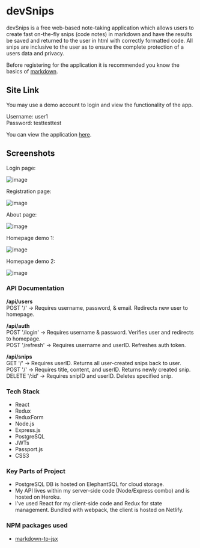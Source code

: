 # devSnips

devSnips is a free web-based note-taking application which allows users to create fast on-the-fly snips (code notes) in markdown and have the results be saved and returned to the user in html with correctly formatted code. All snips are inclusive to the user as to ensure the complete protection of a users data and privacy. 

Before registering for the application it is recommended you know the basics of [markdown](https://guides.github.com/features/mastering-markdown/).

## Site Link
You may use a demo account to login and view the functionality of the app.  

Username: user1  
Password: testtesttest    

You can view the application [here](https://devSnips.netlify.com/).

## Screenshots
Login page:  

![image](https://vwho9g.by.files.1drv.com/y4mMV17MEzJscGboy-5Hzd8fx57kwxBHZpsk1kToxstsx1qCWjpoPVdXgEZrXLRWB6ceK5V9VS1o8DHqp6wf-lIdBYq_c7uyclV1Xvm2U8WkQBBBb4IXwF3QmMPAPF1bvr0nrVV2HYleCohfyENUJ8f-VyB9BG5Hvdj36xS8EKVfrGoTHjyqARv4PiBndgOd_YUNaxY9K-DGP1ca-3szgc4eg?width=660&height=351&cropmode=none)  

Registration page:  

![image](https://vgho9g.by.files.1drv.com/y4mCrMgkBzGCfGCGiTi1CjefcEDHhBntXQGmGOSqDdHGVQqCQHbOOVljYnssD2TRfUdghkxe95Z0Cnxm1xNcgn_8KOmH24p_7lXy5lKVzNeY3YqVRmMYT9WZqEObf8avct5PaNenXaKKg6egium0QOUHMRFXmpk4bVvfcQYDXsZw2rJHLquhm5Mrm0XOE26_th4MugFZaG_Bq0OwcxFstW3BQ?width=660&height=351&cropmode=none)

About page:  

![image](https://u2ho9g.by.files.1drv.com/y4m9d_d8_geL5s28aWeT-ddcz-uH5bhG2dqbwoBwfmSxEjw7esS0n5bVSGIiLsnxb9-3cKavvA3vR-mCxp2Zwv5eALN9KT0Ro56wY0qgz6_IXEiBzLmRvpHr1-B-9yrYJyoGVvOLgNVHIAxzRv0eVuaZe4-Bv0RP3bpUM4Wv7_R7nin3nKMxhqsVWqOTc-8jubm7ABzfz2qeZR2Mpw-p7fp0w?width=660&height=351&cropmode=none)  

Homepage demo 1:  

![image](https://uwho9g.by.files.1drv.com/y4mloXNuTqSsyl8UtZiTS6_fAaydklZKuwoIruv1JOMxudHG-1A9RKVbRcsPQPsKtvcqHpnUPpATh8A-ftEGppqifDPVkYA0yt2QHKeoWKBOHZJva-GN8t4hVDOh5cmJ1LAzv-8S-3jBotSPXJMgGUWo-J3QPmIe45GlQsjWiOe0frvPSnYBkyqMpvuYY-kZzwYzX8UIo347vYHbuAYMfIxzg?width=660&height=351&cropmode=none)  

Homepage demo 2:  

![image](https://vmho9g.by.files.1drv.com/y4m_jSq9xjayrMKsZYuRj8gm-1Sg1ih1djo6VfppHz8T3V1J_zPfBeSaC4VyfCHppy9B-SfigjWnI9vaG5DsCHiITDeyl9VlDx4NGfIszbZv_-iLpmRXeVoWUDOXuwuiK2uE3LV78L5AFdJCPqrwgzep19bjzJAOOKHfQi28FCajQTncBHttppBUg7McCEJd6zoNCuBIzUwKXO0BFWEpClOoA?width=660&height=351&cropmode=none)  

### API Documentation  
**/api/users**  
POST '/' -> Requires username, password, & email. Redirects new user to homepage.  
  
**/api/auth**  
POST '/login' -> Requires username & password. Verifies user and redirects to homepage.  
POST '/refresh' -> Requires username and userID. Refreshes auth token.  
  
**/api/snips**  
GET '/' -> Requires userID. Returns all user-created snips back to user.  
POST '/' -> Requires title, content, and userID. Returns newly created snip.  
DELETE '/:id' -> Requires snipID and userID. Deletes specified snip.  

### Tech Stack
* React
* Redux
* ReduxForm
* Node.js
* Express.js
* PostgreSQL
* JWTs
* Passport.js
* CSS3

### Key Parts of Project
* PostgreSQL DB is hosted on ElephantSQL for cloud storage.
* My API lives within my server-side code (Node/Express combo) and is hosted on Heroku.
* I've used React for my client-side code and Redux for state management. Bundled with webpack, the client is hosted on Netlify.

### NPM packages used
* [markdown-to-jsx](https://github.com/probablyup/markdown-to-jsx)
